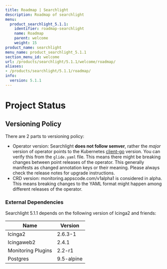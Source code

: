```yaml
---
title: Roadmap | Searchlight
description: Roadmap of searchlight
menu:
  product_searchlight_5.1.1:
    identifier: roadmap-searchlight
    name: Roadmap
    parent: welcome
    weight: 15
product_name: searchlight
menu_name: product_searchlight_5.1.1
section_menu_id: welcome
url: /products/searchlight/5.1.1/welcome/roadmap/
aliases:
- /products/searchlight/5.1.1/roadmap/
info:
  version: 5.1.1
---
```


# Project Status

## Versioning Policy
There are 2 parts to versioning policy:

 - Operator version: Searchlight __does not follow semver__, rather the _major_ version of operator points to the
Kubernetes [client-go](https://github.com/kubernetes/client-go#branches-and-tags) version.
You can verify this from the `glide.yaml` file. This means there might be breaking changes
between point releases of the operator. This generally manifests as changed annotation keys or their meaning.
Please always check the release notes for upgrade instructions.
 - CRD version: monitoring.appscode.com/v1alpha1 is considered in alpha. This means breaking changes to the YAML format
might happen among different releases of the operator.

### External Dependencies
Searchlight 5.1.1 depends on the following version of Icinga2 and friends:

| Name                   | Version    |
|------------------------|------------|
| Icinga2                | 2.6.3-1    |
| Icingaweb2             | 2.4.1      |
| Monitoring Plugins     | 2.2-r1     |
| Postgres               | 9.5-alpine |
